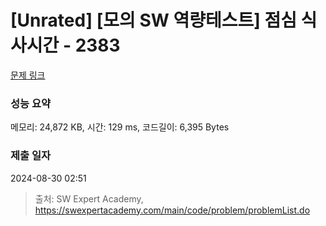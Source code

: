 # [Unrated] [모의 SW 역량테스트] 점심 식사시간 - 2383 

[문제 링크](https://swexpertacademy.com/main/code/problem/problemDetail.do?contestProbId=AV5-BEE6AK0DFAVl) 

### 성능 요약

메모리: 24,872 KB, 시간: 129 ms, 코드길이: 6,395 Bytes

### 제출 일자

2024-08-30 02:51



> 출처: SW Expert Academy, https://swexpertacademy.com/main/code/problem/problemList.do
